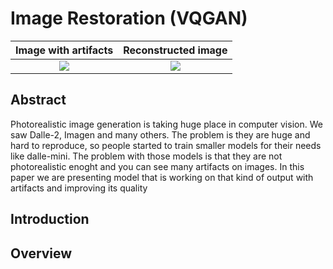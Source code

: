 Image Restoration (VQGAN)
=================================

Image with artifacts            |  Reconstructed image
:-------------------------:|:-------------------------:
![](https://datasets-server.huggingface.co/assets/johnowhitaker/vqgan16k_reconstruction/--/johnowhitaker--vqgan16k_reconstruction/train/27/reconstruction_256/image.jpg)  |  ![](https://datasets-server.huggingface.co/assets/johnowhitaker/vqgan16k_reconstruction/--/johnowhitaker--vqgan16k_reconstruction/train/27/image_256/image.jpg)

Abstract
----------------------------------------------

Photorealistic image generation is taking huge place in computer vision. We saw Dalle-2, Imagen and many others. The problem is they are huge and hard to reproduce, so people started to train smaller models for their needs like dalle-mini. The problem with those models is that they are not photorealistic enoght and you can see many artifacts on images. In this paper we are presenting model that is working on that kind of output with artifacts and improving its quality

Introduction
--------------------------------------------

Overview
--------------------------------------------